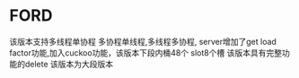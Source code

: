 # FORD
该版本支持多线程单协程 多协程单线程,多线程多协程, server增加了get load factor功能,加入cuckoo功能，该版本下段内桶48个 slot8个槽
该版本具有完整功能的delete
该版本为大段版本